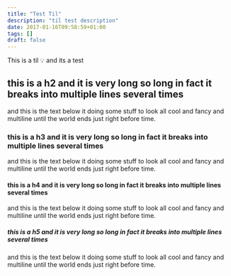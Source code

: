 ```yaml
---
title: "Test Til"
description: "til test description"
date: 2017-01-16T09:58:59+01:00
tags: []
draft: false
---
```

This is a til 💡 and its a test<!--more-->

## this is a h2 and it is very long so long in fact it breaks into multiple lines several times
and this is the text below it doing some stuff to look all cool and fancy and multiline until the world ends just right before time.

### this is a h3 and it is very long so long in fact it breaks into multiple lines several times
and this is the text below it doing some stuff to look all cool and fancy and multiline until the world ends just right before time.

#### this is a h4 and it is very long so long in fact it breaks into multiple lines several times
and this is the text below it doing some stuff to look all cool and fancy and multiline until the world ends just right before time.

##### this is a h5 and it is very long so long in fact it breaks into multiple lines several times
and this is the text below it doing some stuff to look all cool and fancy and multiline until the world ends just right before time.
